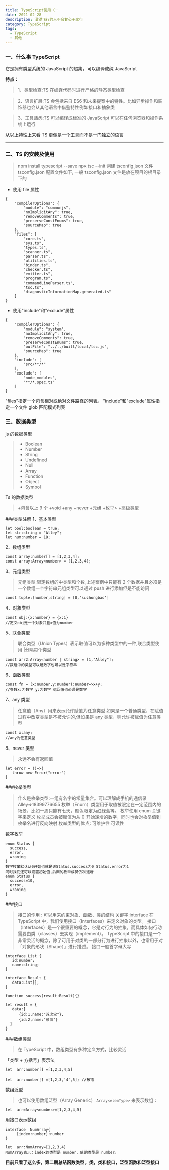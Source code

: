 ```yaml
---
title: TypeScript使用（一
date: 2021-02-28
description: 渴望飞行的人不会甘心于爬行
category: TypeScript
tags:
  - TypeScript
  - 其他
---
```


### 一、什么事 TypeScript

它是拥有类型系统的 JavaScript 的超集，可以编译成纯 JavaScript

**特点：**

> 1、类型检查:TS 在编译代码时进行严格的静态类型检查

> 2、语言扩展:TS 会包括来自 ES6 和未来提案中的特性。比如异步操作和装饰器也会从其他语言中借鉴特性例如接口和抽象类

> 3、工具熟悉:TS 可以编译成标准的 JavaScript 可以在任何浏览器和操作系统上运行

从以上特性上来看 TS 更像是一个工具而不是一门独立的语言

---

### 二、TS 的安装及使用

> npm install typescript --save
> npx tsc --init 创建 tsconfig.json 文件
> tsconfig.json 配置文件如下, 一般 tsconfig.json 文件是放在项目的根目录下的

- 使用 file 属性

```
{
    "compilerOptions": {
        "module": "commonjs",
        "noImplicitAny": true,
        "removeComments": true,
        "preserveConstEnums": true,
        "sourceMap": true
    },
    "files": [
        "core.ts",
        "sys.ts",
        "types.ts",
        "scanner.ts",
        "parser.ts",
        "utilities.ts",
        "binder.ts",
        "checker.ts",
        "emitter.ts",
        "program.ts",
        "commandLineParser.ts",
        "tsc.ts",
        "diagnosticInformationMap.generated.ts"
    ]
}
```

- 使用"include"和"exclude"属性

```
{
    "compilerOptions": {
        "module": "system",
        "noImplicitAny": true,
        "removeComments": true,
        "preserveConstEnums": true,
        "outFile": "../../built/local/tsc.js",
        "sourceMap": true
    },
    "include": [
        "src/**/*"
    ],
    "exclude": [
        "node_modules",
        "**/*.spec.ts"
    ]
}
```

"files"指定一个包含相对或绝对文件路径的列表。 "include"和"exclude"属性指定一个文件 glob 匹配模式列表

### 三、数据类型

js 的数据类型

> - Boolean
> - Number
> - String
> - Undefined
> - Null
> - Array
> - Function
> - Object
> - Symbol

Ts 的数据类型

> +包含以上 9 个
> +void
> +any
> +never +元组 +枚举> +高级类型

###类型注解
1、基本类型

```
let bool:boolean = true;
let str:string = "Alley";
let num:number = 18;
```

2、数组类型

```
const array:number[] = [1,2,3,4];
const array:Array<number> = [1,2,3,4];
```

3、元组类型

> 元组类型:限定数组的中类型和个数,上述案例中只能有 2 个数据并且必须是一个数组一个字符串元组类型可以通过 push 进行添加但是不能访问

```
const tuple:[number,string] = [0,'suzhongbao']
```

4、对象类型

```
const obj:{x:number} = {x:1}
//定义obj是一个对象并且x值为number
```

5、联合类型

> 联合类型（Union Types）表示取值可以为多种类型中的一种,联合类型使用 |分隔每个类型

```
const arr2:Array<number | string> = [1,"Alley"];
//数组中的类型可以是数字也可以是字符串
```

6、函数类型

```
const fn = (x:number,y:number):number=>x+y;
//参数x:为数字 y:为数字 返回值也必须是数字
```

7、any 类型

> 任意值（Any）用来表示允许赋值为任意类型
> 如果是一个普通类型，在赋值过程中改变类型是不被允许的,但如果是 any 类型，则允许被赋值为任意类型

```
const x:any;
//any为任意类型
```

8、never 类型

> 永远不会有返回值

```
let error = ()=>{
   throw new Error("error")
}
```

###枚举类型

> 什么是枚举类型:一组有名字的常量集合。可以理解成手机的通信录 Alley=>18399776655
> 枚举（Enum）类型用于取值被限定在一定范围内的场景，比如一周只能有七天，颜色限定为红绿蓝等。
> 枚举使用 enum 关键字来定义
> 枚举成员会被赋值为从 0 开始递增的数字，同时也会对枚举值到枚举名进行反向映射
> 枚举类型的优点:
> 可维护性
> 可读性

数字枚举

```
enum Status {
  success,
  error,
  wraning
}
数字枚举默认从0开始也就是说Status.success为0 Status.error为1
同时我们还可以设置初始值,后面的枚举成员依次递增
enum Status {
  success=10,
  error,
  wraning
}
```

###接口

> 接口的作用 : 可以用来约束对象、函数、类的结构
> 关键字:interface
> 在 TypeScript 中，我们使用接口（Interfaces）来定义对象的类型。
> 接口（Interfaces）是一个很重要的概念，它是对行为的抽象，而具体如何行动需要由类（classes）去实现（implement）。
> TypeScript 中的接口是一个非常灵活的概念，除了可用于对类的一部分行为进行抽象以外，也常用于对「对象的形状（Shape）」进行描述。
> 接口一般首字母大写

```
interface List {
   id:number;
   name:string;
}

interface Result {
   data:List[];
}

function success(result:Result){}

let result = {
   data:[
      {id:1,name:"苏忠宝"},
      {id:2,name:"彦博"}
  ]
}
```

###数组类型

> 在 TypeScript 中，数组类型有多种定义方式，比较灵活

「类型 + 方括号」表示法

```
let  arr:number[] =[1,2,3,4,5]

let  arr:number[] =[1,2,3,'4',5]; //报错

```

数组泛型

> 也可以使用数组泛型（Array Generic） `Array<elemType>` 来表示数组：

```
let  arr=Array<number>=[1,2,3,4,5]
```

用接口表示数组

```
interface  NumArray{
     [index:number]:number
}

let  arr:NumArray=[1,2,3,4]
NumArray表示：index的类型是 number，值的类型是 number。
```

**目前只看了这么多，第二期总结函数类型，类，类和接口，泛型函数和泛型接口**
